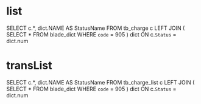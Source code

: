 list
===
SELECT
	c.*,
	dict.NAME AS StatusName 
FROM
	tb_charge c
	LEFT JOIN ( SELECT * FROM blade_dict WHERE `code` = 905 ) dict ON c.`Status` = dict.num

transList
===
SELECT
	c.*,
	dict.NAME AS StatusName 
FROM
	tb_charge_list c
	LEFT JOIN ( SELECT * FROM blade_dict WHERE `code` = 905 ) dict ON c.`Status` = dict.num